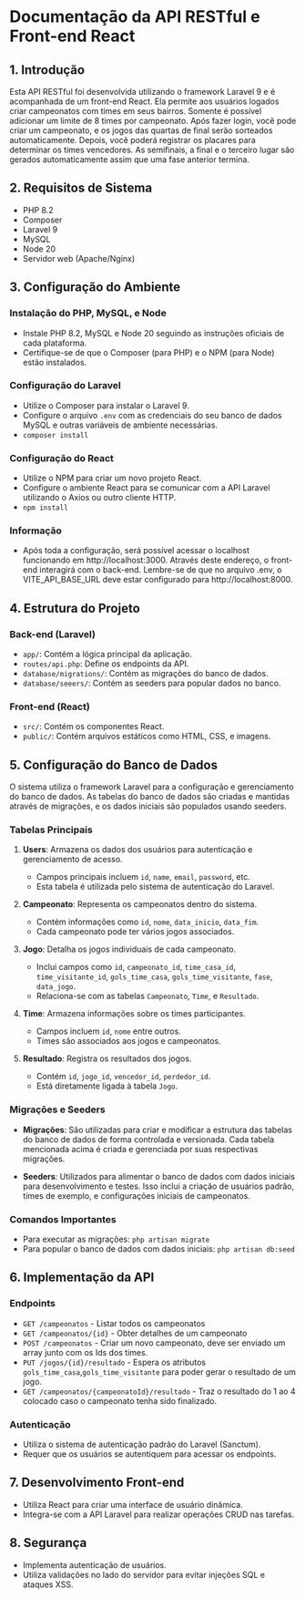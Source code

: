 
# Documentação da API RESTful e Front-end React

## 1. Introdução
Esta API RESTful foi desenvolvida utilizando o framework Laravel 9 e é acompanhada de um front-end React. Ela permite aos usuários logados criar campeonatos com times em seus bairros. Somente é possível adicionar um limite de 8 times por campeonato. Após fazer login, você pode criar um campeonato, e os jogos das quartas de final serão sorteados automaticamente. Depois, você poderá registrar os placares para determinar os times vencedores. As semifinais, a final e o terceiro lugar são gerados automaticamente assim que uma fase anterior termina.

## 2. Requisitos de Sistema
- PHP 8.2
- Composer
- Laravel 9
- MySQL
- Node 20
- Servidor web (Apache/Nginx)

## 3. Configuração do Ambiente
### Instalação do PHP, MySQL, e Node
- Instale PHP 8.2, MySQL e Node 20 seguindo as instruções oficiais de cada plataforma.
- Certifique-se de que o Composer (para PHP) e o NPM (para Node) estão instalados.

### Configuração do Laravel
- Utilize o Composer para instalar o Laravel 9.
- Configure o arquivo `.env` com as credenciais do seu banco de dados MySQL e outras variáveis de ambiente necessárias.
- `composer install`

### Configuração do React
- Utilize o NPM para criar um novo projeto React.
- Configure o ambiente React para se comunicar com a API Laravel utilizando o Axios ou outro cliente HTTP.
- `npm install`

### Informação
- Após toda a configuração, será possível acessar o localhost funcionando em http://localhost:3000. Através deste endereço, o front-end interagirá com o back-end. Lembre-se de que no arquivo .env, o VITE_API_BASE_URL deve estar configurado para http://localhost:8000.

## 4. Estrutura do Projeto
### Back-end (Laravel)
- `app/`: Contém a lógica principal da aplicação.
- `routes/api.php`: Define os endpoints da API.
- `database/migrations/`: Contém as migrações do banco de dados.
- `database/seeers/`: Contém as seeders para popular dados no banco.

### Front-end (React)
- `src/`: Contém os componentes React.
- `public/`: Contém arquivos estáticos como HTML, CSS, e imagens.
## 5. Configuração do Banco de Dados

O sistema utiliza o framework Laravel para a configuração e gerenciamento do banco de dados. As tabelas do banco de dados são criadas e mantidas através de migrações, e os dados iniciais são populados usando seeders.

### Tabelas Principais

1. **Users**: Armazena os dados dos usuários para autenticação e gerenciamento de acesso.
    - Campos principais incluem `id`, `name`, `email`, `password`, etc.
    - Esta tabela é utilizada pelo sistema de autenticação do Laravel.

2. **Campeonato**: Representa os campeonatos dentro do sistema.
    - Contém informações como `id`, `nome`, `data_inicio`, `data_fim`.
    - Cada campeonato pode ter vários jogos associados.

3. **Jogo**: Detalha os jogos individuais de cada campeonato.
    - Inclui campos como `id`, `campeonato_id`, `time_casa_id`, `time_visitante_id`, `gols_time_casa`, `gols_time_visitante`, `fase`, `data_jogo`.
    - Relaciona-se com as tabelas `Campeonato`, `Time`, e `Resultado`.

4. **Time**: Armazena informações sobre os times participantes.
    - Campos incluem `id`, `nome` entre outros.
    - Times são associados aos jogos e campeonatos.

5. **Resultado**: Registra os resultados dos jogos.
    - Contém `id`, `jogo_id`, `vencedor_id`, `perdedor_id`.
    - Está diretamente ligada à tabela `Jogo`.

### Migrações e Seeders

- **Migrações**: São utilizadas para criar e modificar a estrutura das tabelas do banco de dados de forma controlada e versionada. Cada tabela mencionada acima é criada e gerenciada por suas respectivas migrações.

- **Seeders**: Utilizados para alimentar o banco de dados com dados iniciais para desenvolvimento e testes. Isso inclui a criação de usuários padrão, times de exemplo, e configurações iniciais de campeonatos.

### Comandos Importantes

- Para executar as migrações: `php artisan migrate`
- Para popular o banco de dados com dados iniciais: `php artisan db:seed`

## 6. Implementação da API
### Endpoints
- `GET /campeonatos` - Listar todos os campeonatos
- `GET /campeonatos/{id}` - Obter detalhes de um campeonato
- `POST /campeonatos` - Criar um novo campeonato, deve ser enviado um array junto com os Ids dos times.
- `PUT /jogos/{id}/resultado` - Espera os atributos `gols_time_casa`,`gols_time_visitante` para poder gerar o resultado de um jogo.
- `GET /campeonatos/{campeonatoId}/resultado` - Traz o resultado do 1 ao 4 colocado caso o campeonato tenha sido finalizado.

### Autenticação
- Utiliza o sistema de autenticação padrão do Laravel (Sanctum).
- Requer que os usuários se autentiquem para acessar os endpoints.

## 7. Desenvolvimento Front-end
- Utiliza React para criar uma interface de usuário dinâmica.
- Integra-se com a API Laravel para realizar operações CRUD nas tarefas.

## 8. Segurança
- Implementa autenticação de usuários.
- Utiliza validações no lado do servidor para evitar injeções SQL e ataques XSS.
